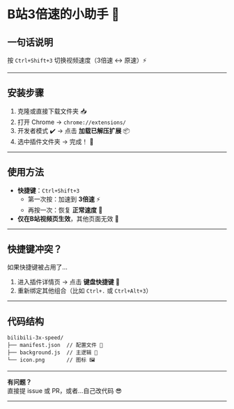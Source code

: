 # B站3倍速的小助手 🎥

## 一句话说明

按 `Ctrl+Shift+3` 切换视频速度（3倍速 ↔ 原速）⚡

---

## 安装步骤

1. 克隆或直接下载文件夹 📥
2. 打开 Chrome → `chrome://extensions/`
3. 开发者模式 ✔️ → 点击 **加载已解压扩展** 📦
4. 选中插件文件夹 → 完成！ 🎉

---

## 使用方法

- **快捷键**：`Ctrl+Shift+3`  
  - 第一次按：加速到 **3倍速** ⚡  
  - 再按一次：恢复 **正常速度** 🔄  
- **仅在B站视频页生效**，其他页面无效 👮

---

## 快捷键冲突？

如果快捷键被占用了...  

1. 进入插件详情页 → 点击 **键盘快捷键** 🔑  
2. 重新绑定其他组合（比如 `Ctrl+.` 或 `Ctrl+Alt+3`）  

---

## 代码结构

```text
bilibili-3x-speed/
├── manifest.json  // 配置文件 📄
├── background.js  // 主逻辑 🚀
└── icon.png       // 图标 🖼️
```

---

**有问题？**  
直接提 issue 或 PR，或者...自己改代码 😎

---
